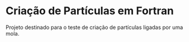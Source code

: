 # Criação de Partículas em Fortran
Projeto destinado para o teste de criação de partículas ligadas por uma mola. 